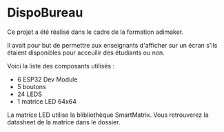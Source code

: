 # DispoBureau

Ce projet a été réalisé dans le cadre de la formation adimaker.

Il avait pour but de permettre aux enseignants d'afficher sur un écran s'ils étaient disponibles pour acceuilir des étudiants ou non.

Voici la liste des composants utilisés :

- 6 ESP32 Dev Module
- 5 boutons
- 24 LEDS
- 1 matrice LED 64x64


La matrice LED utilise la blibliothèque SmartMatrix. Vous retrouverez la datasheet de la matrice dans le dossier.
